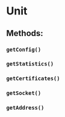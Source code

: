 # Unit

## Methods:

### `getConfig()`

### `getStatistics()`

### `getCertificates()`

### `getSocket()`

### `getAddress()`
